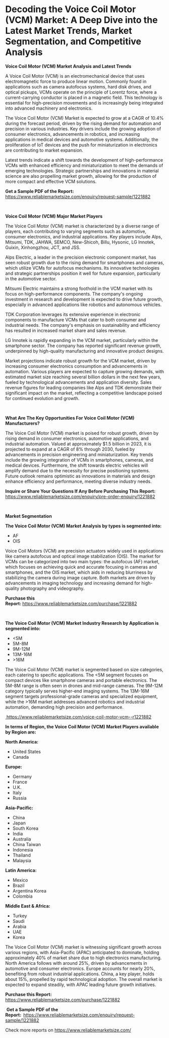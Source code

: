 <p><h1>Decoding the Voice Coil Motor (VCM) Market: A Deep Dive into the Latest Market Trends, Market Segmentation, and Competitive Analysis</h1></p><p><strong>Voice Coil Motor (VCM) Market Analysis and Latest Trends</strong></p>
<p><p>A Voice Coil Motor (VCM) is an electromechanical device that uses electromagnetic force to produce linear motion. Commonly found in applications such as camera autofocus systems, hard disk drives, and optical pickups, VCMs operate on the principle of Lorentz force, where a current-carrying conductor is placed in a magnetic field. This technology is essential for high-precision movements and is increasingly being integrated into advanced machinery and electronics.</p><p>The Voice Coil Motor (VCM) Market is expected to grow at a CAGR of 10.4% during the forecast period, driven by the rising demand for automation and precision in various industries. Key drivers include the growing adoption of consumer electronics, advancements in robotics, and increasing applications in medical devices and automotive systems. Additionally, the proliferation of IoT devices and the push for miniaturization in electronics are contributing to market expansion. </p><p>Latest trends indicate a shift towards the development of high-performance VCMs with enhanced efficiency and miniaturization to meet the demands of emerging technologies. Strategic partnerships and innovations in material science are also propelling market growth, allowing for the production of more compact and effective VCM solutions.</p></p>
<p><strong>Get a Sample PDF of the Report:&nbsp;</strong> <a href="https://www.reliablemarketsize.com/enquiry/request-sample/1221882?utm_campaign=3126&utm_medium=2&utm_source=Github&utm_content=ia&utm_term=06042025&utm_id=voice-coil-motor-vcm">https://www.reliablemarketsize.com/enquiry/request-sample/1221882</a></p>
<p>&nbsp;</p>
<p><strong>Voice Coil Motor (VCM) Major Market Players</strong></p>
<p><p>The Voice Coil Motor (VCM) market is characterized by a diverse range of players, each contributing to varying segments such as automotive, consumer electronics, and industrial applications. Key players include Alps, Mitsumi, TDK, JAHWA, SEMCO, New-Shicoh, Billu, Hysonic, LG Innotek, Guixin, Xinhongzhou, JCT, and JSS.</p><p>Alps Electric, a leader in the precision electronic component market, has seen robust growth due to the rising demand for smartphones and cameras, which utilize VCMs for autofocus mechanisms. Its innovative technologies and strategic partnerships position it well for future expansion, particularly in the automotive sector.</p><p>Mitsumi Electric maintains a strong foothold in the VCM market with its focus on high-performance components. The company's ongoing investment in research and development is expected to drive future growth, especially in advanced applications like robotics and autonomous vehicles.</p><p>TDK Corporation leverages its extensive experience in electronic components to manufacture VCMs that cater to both consumer and industrial needs. The company's emphasis on sustainability and efficiency has resulted in increased market share and sales revenue.</p><p>LG Innotek is rapidly expanding in the VCM market, particularly within the smartphone sector. The company has reported significant revenue growth, underpinned by high-quality manufacturing and innovative product designs.</p><p>Market projections indicate robust growth for the VCM market, driven by increasing consumer electronics consumption and advancements in automation. Various players are expected to capture growing demands, with estimated market size reaching several billion dollars in the next few years, fueled by technological advancements and application diversity. Sales revenue figures for leading companies like Alps and TDK demonstrate their significant impact on the market, reflecting a competitive landscape poised for continued evolution and growth.</p></p>
<p>&nbsp;</p>
<p><strong>What Are The Key Opportunities For Voice Coil Motor (VCM) Manufacturers?</strong></p>
<p><p>The Voice Coil Motor (VCM) market is poised for robust growth, driven by rising demand in consumer electronics, automotive applications, and industrial automation. Valued at approximately $1.5 billion in 2023, it is projected to expand at a CAGR of 8% through 2030, fueled by advancements in precision engineering and miniaturization. Key trends include the growing integration of VCMs in smartphones, cameras, and medical devices. Furthermore, the shift towards electric vehicles will amplify demand due to the necessity for precise positioning systems. Future outlook remains optimistic as innovations in materials and design enhance efficiency and performance, meeting diverse industry needs.</p></p>
<p><strong>Inquire or Share Your Questions If Any Before Purchasing This Report:</strong> <a href="https://www.reliablemarketsize.com/enquiry/pre-order-enquiry/1221882?utm_campaign=3126&utm_medium=2&utm_source=Github&utm_content=ia&utm_term=06042025&utm_id=voice-coil-motor-vcm">https://www.reliablemarketsize.com/enquiry/pre-order-enquiry/1221882</a></p>
<p>&nbsp;</p>
<p><strong>Market Segmentation</strong></p>
<p><strong>The Voice Coil Motor (VCM) Market Analysis by types is segmented into:</strong></p>
<p><ul><li>AF</li><li>OIS</li></ul></p>
<p><p>Voice Coil Motors (VCM) are precision actuators widely used in applications like camera autofocus and optical image stabilization (OIS). The market for VCMs can be categorized into two main types: the autofocus (AF) market, which focuses on achieving quick and accurate focusing in cameras and smartphones, and the OIS market, which aids in reducing blurriness by stabilizing the camera during image capture. Both markets are driven by advancements in imaging technology and increasing demand for high-quality photography and videography.</p></p>
<p><strong>Purchase this Report:&nbsp;</strong><a href="https://www.reliablemarketsize.com/purchase/1221882?utm_campaign=3126&utm_medium=2&utm_source=Github&utm_content=ia&utm_term=06042025&utm_id=voice-coil-motor-vcm">https://www.reliablemarketsize.com/purchase/1221882</a></p>
<p>&nbsp;</p>
<p><strong>The Voice Coil Motor (VCM) Market Industry Research by Application is segmented into:</strong></p>
<p><ul><li><5M</li><li>5M-8M</li><li>9M-12M</li><li>13M-16M</li><li>>16M</li></ul></p>
<p><p>The Voice Coil Motor (VCM) market is segmented based on size categories, each catering to specific applications. The <5M segment focuses on compact devices like smartphone cameras and portable electronics. The 5M-8M range is often seen in drones and mid-range cameras. The 9M-12M category typically serves higher-end imaging systems. The 13M-16M segment targets professional-grade cameras and specialized equipment, while the >16M market addresses advanced robotics and industrial automation, demanding high precision and performance.</p></p>
<p><a href="https://www.reliablemarketsize.com/voice-coil-motor-vcm--r1221882?utm_campaign=3126&utm_medium=2&utm_source=Github&utm_content=ia&utm_term=06042025&utm_id=voice-coil-motor-vcm">&nbsp;https://www.reliablemarketsize.com/voice-coil-motor-vcm--r1221882</a></p>
<p><strong>In terms of Region, the Voice Coil Motor (VCM) Market Players available by Region are:</strong></p>
<p>
    <p> <strong> North America: </strong>
        <ul>
            <li>United States</li>
            <li>Canada</li>
        </ul>
        </p> 
    <p> <strong> Europe: </strong>
        <ul>
            <li>Germany</li>
            <li>France</li>
            <li>U.K.</li>
            <li>Italy</li>
            <li>Russia</li>
        </ul>
        </p> 
    <p> <strong> Asia-Pacific: </strong>
        <ul>
            <li>China</li>
            <li>Japan</li>
            <li>South Korea</li>
            <li>India</li>
            <li>Australia</li>
            <li>China Taiwan</li>
            <li>Indonesia</li>
            <li>Thailand</li>
            <li>Malaysia</li>
        </ul>
        </p> 
    <p> <strong> Latin America: </strong>
        <ul>
            <li>Mexico</li>
            <li>Brazil</li>
            <li>Argentina Korea</li>
            <li>Colombia</li>
        </ul>
        </p> 
    <p> <strong> Middle East & Africa: </strong>
        <ul>
            <li>Turkey</li>
            <li>Saudi</li>
            <li>Arabia</li>
            <li>UAE</li>
            <li>Korea</li>
        </ul>
    </p>
    </p>
<p><p>The Voice Coil Motor (VCM) market is witnessing significant growth across various regions, with Asia-Pacific (APAC) anticipated to dominate, holding approximately 40% of market share due to high electronics manufacturing. North America follows with around 25%, driven by advancements in automotive and consumer electronics. Europe accounts for nearly 20%, benefiting from robust industrial applications. China, a key player, holds about 15%, propelled by rapid technological adoption. The overall market is expected to expand steadily, with APAC leading future growth initiatives.</p></p>
<p><strong>Purchase this Report: </strong><a href="https://www.reliablemarketsize.com/purchase/1221882?utm_campaign=3126&utm_medium=2&utm_source=Github&utm_content=ia&utm_term=06042025&utm_id=voice-coil-motor-vcm">https://www.reliablemarketsize.com/purchase/1221882</a></p>
<p>&nbsp;<strong>Get a Sample PDF of the Report:&nbsp;&nbsp;</strong><a href="https://www.reliablemarketsize.com/enquiry/request-sample/1221882?utm_campaign=3126&utm_medium=2&utm_source=Github&utm_content=ia&utm_term=06042025&utm_id=voice-coil-motor-vcm">https://www.reliablemarketsize.com/enquiry/request-sample/1221882</a></p>
<p><strong></strong></p>
<p>Check more reports on <a href="https://www.reliablemarketsize.com/?utm_campaign=3126&utm_medium=2&utm_source=Github&utm_content=ia&utm_term=06042025&utm_id=voice-coil-motor-vcm">https://www.reliablemarketsize.com/</a></p>